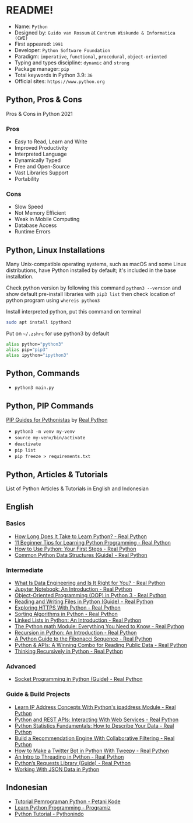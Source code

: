 # README!
* Name: `Python`
* Designed by: `Guido van Rossum` at `Centrum Wiskunde & Informatica (CWI)`
* First appeared: `1991`
* Developer: `Python Software Foundation`
* Paradigm: `imperative`, `functional`, `procedural`, `object-oriented`
* Typing and types discipline: `dynamic` and `strong`
* Package manager: `pip`
* Total keywords in Python 3.9: `36`
* Official sites: `https://www.python.org`
## Python, Pros & Cons
Pros & Cons in Python 2021
### Pros
* Easy to Read, Learn and Write
* Improved Productivity
* Interpreted Language
* Dynamically Typed
* Free and Open-Source
* Vast Libraries Support
* Portability
### Cons
* Slow Speed
* Not Memory Efficient
* Weak in Mobile Computing
* Database Access
* Runtime Errors
## Python, Linux Installations
Many Unix-compatible operating systems, such as macOS and some Linux distributions, have Python installed by default; it's included in the base installation.

Check python version by following this command `python3 --version` and show default pre-install libraries with `pip3 list` then check location of python program using `whereis python3`

Install interpreted python, put this command on terminal
```zsh
sudo apt install ipython3
```

Put on `~/.zshrc` for use python3 by default
```zsh
alias python="python3"
alias pip="pip3"
alias ipython="ipython3"
```
## Python, Commands
* `python3 main.py`
## Python, PIP Commands
[PIP Guides for Pythonistas](https://realpython.com/what-is-pip/) by [Real Python](https://realpython.com/)

* `python3 -m venv my-venv`
* `source my-venv/bin/activate`
* `deactivate`
* `pip list`
* `pip freeze > requirements.txt`
## Python, Articles & Tutorials
List of Python Articles & Tutorials in English and Indonesian
## English
### Basics
* [How Long Does It Take to Learn Python? - Real Python](https://realpython.com/how-long-does-it-take-to-learn-python)
* [11 Beginner Tips for Learning Python Programming - Real Python](https://realpython.com/python-beginner-tips/)
* [How to Use Python: Your First Steps - Real Python](https://realpython.com/python-first-steps/)
* [Common Python Data Structures (Guide) - Real Python](https://realpython.com/python-data-structures/)
### Intermediate
* [What Is Data Engineering and Is It Right for You? - Real Python](https://realpython.com/python-data-engineer/)
* [Jupyter Notebook: An Introduction - Real Python](https://realpython.com/jupyter-notebook-introduction/)
* [Object-Oriented Programming (OOP) in Python 3 - Real Python](https://realpython.com/python3-object-oriented-programming/)
* [Reading and Writing Files in Python (Guide) - Real Python](https://realpython.com/read-write-files-python/)
* [Exploring HTTPS With Python - Real Python](https://realpython.com/python-https/)
* [Sorting Algorithms in Python - Real Python](https://realpython.com/sorting-algorithms-python/)
* [Linked Lists in Python: An Introduction - Real Python](https://realpython.com/linked-lists-python/)
* [The Python math Module: Everything You Need to Know - Real Python](https://realpython.com/python-math-module/)
* [Recursion in Python: An Introduction - Real Python](https://realpython.com/python-recursion/)
* [A Python Guide to the Fibonacci Sequence - Real Python](https://realpython.com/fibonacci-sequence-python/)
* [Python & APIs: A Winning Combo for Reading Public Data - Real Python](https://realpython.com/python-api/)
* [Thinking Recursively in Python - Real Python](https://realpython.com/python-thinking-recursively/)
### Advanced
* [Socket Programming in Python (Guide) - Real Python](https://realpython.com/python-sockets/)
### Guide & Build Projects
* [Learn IP Address Concepts With Python's ipaddress Module - Real Python](https://realpython.com/python-ipaddress-module/)
* [Python and REST APIs: Interacting With Web Services - Real Python](https://realpython.com/api-integration-in-python/)
* [Python Statistics Fundamentals: How to Describe Your Data - Real Python](https://realpython.com/python-statistics/)
* [Build a Recommendation Engine With Collaborative Filtering - Real Python](https://realpython.com/build-recommendation-engine-collaborative-filtering/)
* [How to Make a Twitter Bot in Python With Tweepy - Real Python](https://realpython.com/twitter-bot-python-tweepy/)
* [An Intro to Threading in Python - Real Python](https://realpython.com/intro-to-python-threading/)
* [Python’s Requests Library (Guide) - Real Python](https://realpython.com/python-requests/)
* [Working With JSON Data in Python](https://realpython.com/python-json/)
## Indonesian
* [Tutorial Pemrograman Python - Petani Kode](https://www.petanikode.com/tutorial/python)
* [Learn Python Programming - Programiz](https://www.programiz.com/python-programming)
* [Python Tutorial - Pythonindo](https://www.pythonindo.com/)